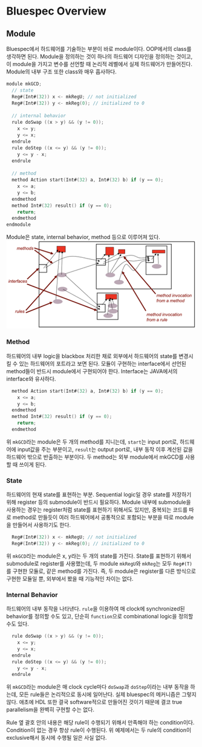 # Bluespec Overview

## Module

Bluespec에서 하드웨어를 기술하는 부분이 바로 module이다. OOP에서의 class를 생각하면 된다.
Module을 정의하는 것이 하나의 하드웨어 디자인을 정의하는 것이고,
이 module을 가지고 변수를 선언할 때 논리적 레벨에서 실제 하드웨어가 만들어진다.
Module의 내부 구조 또한 class와 매우 흡사하다.

```c
module mkGCD;
  // state
  Reg#(Int#(32)) x <- mkRegU; // not initialized
  Reg#(Int#(32)) y <- mkReg(0); // initialized to 0

  // internal behavior
  rule doSwap ((x > y) && (y != 0));
    x <= y;
    y <= x;
  endrule
  rule doStep ((x <= y) && (y != 0));
    y <= y - x;
  endrule

  // method
  method Action start(Int#(32) a, Int#(32) b) if (y == 0);
    x <= a;
    y <= b;
  endmethod
  method Int#(32) result() if (y == 0);
    return;
  endmethod
endmodule
```

Module은 state, internal behavior, method 등으로 이루어져 있다.
![module diagram](assets/module_diagram.png)

### Method

하드웨어의 내부 logic을 blackbox 처리한 채로 외부에서 하드웨어의 state를 변경시킬 수 있는 하드웨어의 포트라고 보면 된다.
모듈이 구현하는 interface에서 선언된 method들이 반드시 module에서 구현되어야 한다.
Interface는 JAVA에서의 interface와 유사하다.

```c
  method Action start(Int#(32) a, Int#(32) b) if (y == 0);
    x <= a;
    y <= b;
  endmethod
  method Int#(32) result() if (y == 0);
    return;
  endmethod
```

위 `mkGCD`라는 module은 두 개의 method를 지니는데, `start`는 input port로, 하드웨어에 input값을 주는 부분이고,
`result`는 output port로, 내부 동작 이후 계산된 값을 하드웨어 밖으로 반출하는 부분이다.
두 method는 외부 module에서 mkGCD를 사용할 때 쓰이게 된다.

### State

하드웨어의 현재 state를 표현하는 부분.
Sequential logic일 경우 state를 저장하기 위해 register 등의 submodule이 반드시 필요하다.
Module 내부에 submodule을 사용하는 경우는 register처럼 state를 표현하기 위해서도 있지만,
중복되는 코드를 따로 method로 만들듯이 여러 하드웨어에서 공통적으로 포함되는 부분을 따로 module을 만들어서 사용하기도 한다.

```c
  Reg#(Int#(32)) x <- mkRegU; // not initialized
  Reg#(Int#(32)) y <- mkReg(0); // initialized to 0
```

위 `mkGCD`라는 module은 x, y라는 두 개의 state를 가진다.
State를 표현하기 위해서 submodule로 register를 사용했는데, 두 module `mkRegU`와 `mkReg`는 모두 `Reg#(T)`를 구현한 모듈로, 같은 method를 가진다.
즉, 두 module은 register를 다른 방식으로 구현한 모듈일 뿐, 외부에서 봤을 때 기능적인 차이는 없다.

### Internal Behavior

하드웨어의 내부 동작을 나타낸다.
`rule`을 이용하여 매 clock에 synchronized된 behavior를 정의할 수도 있고, 단순히 `function`으로 combinational logic을 정의할 수도 있다.

```c
  rule doSwap ((x > y) && (y != 0));
    x <= y;
    y <= x;
  endrule
  rule doStep ((x <= y) && (y != 0));
    y <= y - x;
  endrule
```

위 `mkGCD`라는 module은 매 clock cycle마다 `doSwap`과 `doStep`이라는 내부 동작을 하는데, 모든 rule들은 논리적으로 동시에 일어난다.
실제 bluespec의 메커니즘은 그렇지 않다.
애초에 HDL 또한 결국 software적으로 만들어진 것이기 때문에 결코 true parallelism을 완벽히 구현할 수는 없다.

Rule 옆 괄호 안의 내용은 해당 rule이 수행되기 위해서 만족해야 하는 condition이다.
Condition이 없는 경우 항상 rule이 수행된다.
위 예제에서는 두 rule의 condition이 exclusive해서 동시에 수행될 일은 사실 없다.
